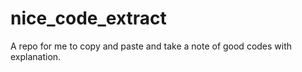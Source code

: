 # nice_code_extract
A repo for me to copy and paste and take a note of good codes with explanation.
